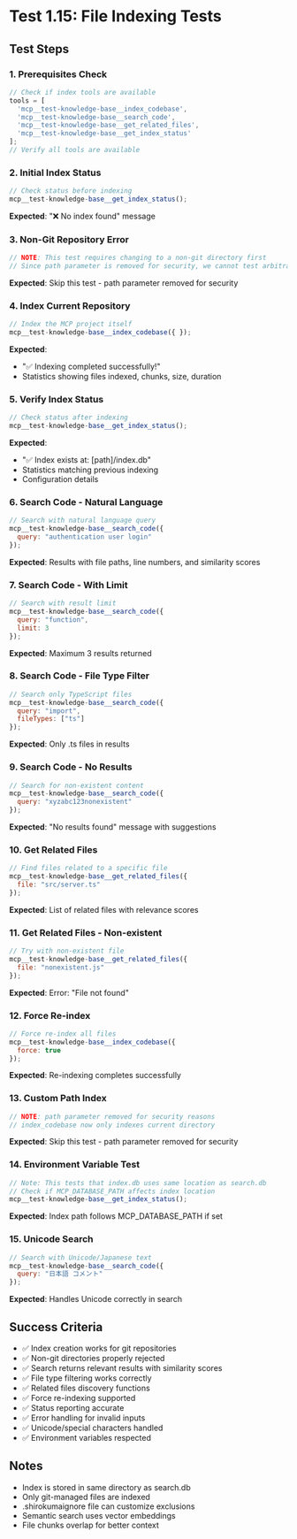 # Test 1.15: File Indexing Tests

## Test Steps

### 1. Prerequisites Check
```javascript
// Check if index tools are available
tools = [
  'mcp__test-knowledge-base__index_codebase',
  'mcp__test-knowledge-base__search_code', 
  'mcp__test-knowledge-base__get_related_files',
  'mcp__test-knowledge-base__get_index_status'
];
// Verify all tools are available
```

### 2. Initial Index Status
```javascript
// Check status before indexing
mcp__test-knowledge-base__get_index_status();
```
**Expected**: "❌ No index found" message

### 3. Non-Git Repository Error
```javascript
// NOTE: This test requires changing to a non-git directory first
// Since path parameter is removed for security, we cannot test arbitrary paths
```
**Expected**: Skip this test - path parameter removed for security

### 4. Index Current Repository
```javascript
// Index the MCP project itself
mcp__test-knowledge-base__index_codebase({ });
```
**Expected**: 
- "✅ Indexing completed successfully!"
- Statistics showing files indexed, chunks, size, duration

### 5. Verify Index Status
```javascript
// Check status after indexing
mcp__test-knowledge-base__get_index_status();
```
**Expected**:
- "✅ Index exists at: [path]/index.db"
- Statistics matching previous indexing
- Configuration details

### 6. Search Code - Natural Language
```javascript
// Search with natural language query
mcp__test-knowledge-base__search_code({ 
  query: "authentication user login"
});
```
**Expected**: Results with file paths, line numbers, and similarity scores

### 7. Search Code - With Limit
```javascript
// Search with result limit
mcp__test-knowledge-base__search_code({ 
  query: "function",
  limit: 3
});
```
**Expected**: Maximum 3 results returned

### 8. Search Code - File Type Filter
```javascript
// Search only TypeScript files
mcp__test-knowledge-base__search_code({ 
  query: "import",
  fileTypes: ["ts"]
});
```
**Expected**: Only .ts files in results

### 9. Search Code - No Results
```javascript
// Search for non-existent content
mcp__test-knowledge-base__search_code({ 
  query: "xyzabc123nonexistent"
});
```
**Expected**: "No results found" message with suggestions

### 10. Get Related Files
```javascript
// Find files related to a specific file
mcp__test-knowledge-base__get_related_files({ 
  file: "src/server.ts"
});
```
**Expected**: List of related files with relevance scores

### 11. Get Related Files - Non-existent
```javascript
// Try with non-existent file
mcp__test-knowledge-base__get_related_files({ 
  file: "nonexistent.js"
});
```
**Expected**: Error: "File not found"

### 12. Force Re-index
```javascript
// Force re-index all files
mcp__test-knowledge-base__index_codebase({ 
  force: true
});
```
**Expected**: Re-indexing completes successfully

### 13. Custom Path Index
```javascript
// NOTE: path parameter removed for security reasons
// index_codebase now only indexes current directory
```
**Expected**: Skip this test - path parameter removed for security

### 14. Environment Variable Test
```javascript
// Note: This tests that index.db uses same location as search.db
// Check if MCP_DATABASE_PATH affects index location
mcp__test-knowledge-base__get_index_status();
```
**Expected**: Index path follows MCP_DATABASE_PATH if set

### 15. Unicode Search
```javascript
// Search with Unicode/Japanese text
mcp__test-knowledge-base__search_code({ 
  query: "日本語 コメント"
});
```
**Expected**: Handles Unicode correctly in search

## Success Criteria
- ✅ Index creation works for git repositories
- ✅ Non-git directories properly rejected
- ✅ Search returns relevant results with similarity scores
- ✅ File type filtering works correctly
- ✅ Related files discovery functions
- ✅ Force re-indexing supported
- ✅ Status reporting accurate
- ✅ Error handling for invalid inputs
- ✅ Unicode/special characters handled
- ✅ Environment variables respected

## Notes
- Index is stored in same directory as search.db
- Only git-managed files are indexed
- .shirokumaignore file can customize exclusions
- Semantic search uses vector embeddings
- File chunks overlap for better context